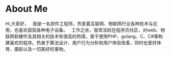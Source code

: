 # About Me
Hi,大家好，
&nbsp;&nbsp;我是一名软件工程师，热爱着互联网、物联网行业各种技术与应用，也喜欢鼓捣各种电子设备。
&nbsp;&nbsp;工作之余，我常活跃在程序员社区，对web、物联网软硬件及其相关的技术有很高的热情，善于使用PHP、golang、C、C#等构建喜欢的程序。热衷于算法设计、用户行为分析和用户体验改善，同时也爱好体育、摄影以及一切美好的事物。